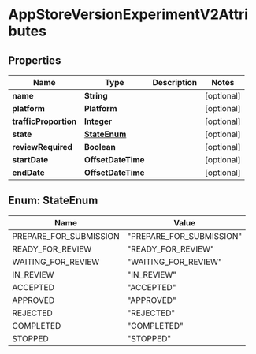 

# AppStoreVersionExperimentV2Attributes


## Properties

| Name | Type | Description | Notes |
|------------ | ------------- | ------------- | -------------|
|**name** | **String** |  |  [optional] |
|**platform** | **Platform** |  |  [optional] |
|**trafficProportion** | **Integer** |  |  [optional] |
|**state** | [**StateEnum**](#StateEnum) |  |  [optional] |
|**reviewRequired** | **Boolean** |  |  [optional] |
|**startDate** | **OffsetDateTime** |  |  [optional] |
|**endDate** | **OffsetDateTime** |  |  [optional] |



## Enum: StateEnum

| Name | Value |
|---- | -----|
| PREPARE_FOR_SUBMISSION | &quot;PREPARE_FOR_SUBMISSION&quot; |
| READY_FOR_REVIEW | &quot;READY_FOR_REVIEW&quot; |
| WAITING_FOR_REVIEW | &quot;WAITING_FOR_REVIEW&quot; |
| IN_REVIEW | &quot;IN_REVIEW&quot; |
| ACCEPTED | &quot;ACCEPTED&quot; |
| APPROVED | &quot;APPROVED&quot; |
| REJECTED | &quot;REJECTED&quot; |
| COMPLETED | &quot;COMPLETED&quot; |
| STOPPED | &quot;STOPPED&quot; |



